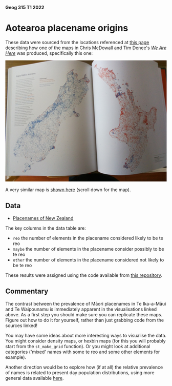 **Geog 315 T1 2022**

# Aotearoa placename origins
These data were sourced from the locations referenced at [this page](https://github.com/fogonwater/we-are-here/tree/master/8_heart_memory#801-ingoa-w%C4%81hi-o-aotearoa--place-names-of-new-zealand) describing how one of the maps in Chris McDowall and Tim Denee's [_We Are Here_](https://www.masseypress.ac.nz/books/we-are-here/) was produced, specifically this one:

![](we-are-here-spread.jpg)

A very similar map is [shown here](https://github.com/TeHikuMedia/nga-kupu) (scroll down for the map).

## Data
+ [Placenames of New Zealand](placenames.gpkg?raw=true)

The key columns in the data table are:

+ `reo` the number of elements in the placename considered likely to be te reo
+ `maybe` the number of elements in the placename consider possibly to be te reo
+ `other` the number of elements in the placename considered not likely to be te reo

These results were assigned using the code available from [this repository](https://github.com/TeHikuMedia/nga-kupu).

## Commentary
The contrast between the prevalence of Māori placenames in Te Ika-a-Māui and Te Waipounamu is immediately apparent in the visualisations linked above. As a first step you should make sure you can replicate these maps. Figure out how to do it for yourself, rather than just grabbing code from the sources linked!

You may have some ideas about more interesting ways to visualise the data. You might consider density maps, or hexbin maps (for this you will probably start from the `st_make_grid` function). Or you might look at additional categories ('mixed' names with some te reo and some other elements for example).

Another direction would be to explore how (if at all) the relative prevalence of names is related to present day population distributions, using more general data available [here](../aotearoa-new-zealand-census-data.md).
